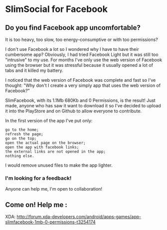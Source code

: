 # SlimSocial for Facebook
## Do you find Facebook app uncomfortable?
It is too heavy, too slow, too energy-consumptive or with too permissions?

I don't use Facebook a lot so I wondered why I have to have their cumbersome app?
Obviously, I had tried Facebook Light but it was still too "intrusive" to my use.
For months I've only use the web version of Facebook using the browser but it was stressful because it usually opened a lot of tabs and it killed my battery.

I noticed that the web version of Facebook was complete and fast so I've thought:
"Why don't I create a very simply app that uses the web version of Facebook?"

SlimFacebook, with its 1.1Mb 680Kb and 0 Permissions, is the result!
Just made, anyone who has saw it want to download it so I've decided to upload it into the PlayStore and on Github to allow everyone to contribute.

In the first version of the app I've put only:

    go to the home;
    refresh the page;
    go on the top;
    open the actual page on the browser;
    open the app with facebook links;
    the external links are not opened in the app;
    nothing else.

I would remove unused files to make the app lighter.

### I'm looking for a feedback!
Anyone can help me, I'm open to collaboration!

## Come on! Help me :
XDA: http://forum.xda-developers.com/android/apps-games/app-slimfacebook-1mb-0-permissions-t3254174



